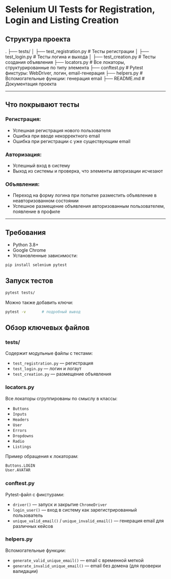 # Selenium UI Tests for Registration, Login and Listing Creation

## Структура проекта
.
├── tests/
│ ├── test_registration.py       # Тесты регистрации
│ ├── test_login.py              # Тесты логина и выхода
│ ├── test_creation.py           # Тесты создания объявления
├── locators.py                  # Все локаторы, структурированные по типу элемента
├── conftest.py                  # Pytest фикстуры: WebDriver, логин, email-генерация
├── helpers.py                   # Вспомогательные функции: генерация email
├── README.md                    # Документация проекта


---

## Что покрывают тесты

### Регистрация:
- Успешная регистрация нового пользователя
- Ошибка при вводе некорректного email
- Ошибка при регистрации с уже существующим email

### Авторизация:
- Успешный вход в систему
- Выход из системы и проверка, что элементы авторизации исчезают

### Объявления:
- Переход на форму логина при попытке разместить объявление в неавторизованном состоянии
- Успешное размещение объявления авторизованным пользователем, появление в профиле

---

## Требования

- Python 3.8+
- Google Chrome
- Установленные зависимости:

```bash
pip install selenium pytest
```

## Запуск тестов

```bash
pytest tests/
```

Можно также добавить ключи:

```bash
pytest -v       # подробный вывод
```

## Обзор ключевых файлов

### tests/

Содержит модульные файлы с тестами:

* `test_registration.py` — регистрация
* `test_login.py` — логин и логаут
* `test_creation.py` — размещение объявления

### locators.py

Все локаторы сгруппированы по смыслу в классы:

* `Buttons`
* `Inputs`
* `Headers`
* `User`
* `Errors`
* `Dropdowns`
* `Radio`
* `Listings`

Пример обращения к локаторам:

```python
Buttons.LOGIN
User.AVATAR
```

### conftest.py

Pytest-файл с фикстурами:

* `driver()` — запуск и закрытие `ChromeDriver`
* `login_user()` — вход в систему как зарегистрированный пользователь
* `unique_valid_email()` / `unique_invalid_email()` — генерация email для различных кейсов

### helpers.py

Вспомогательные функции:

* `generate_valid_unique_email()` — email с временной меткой
* `generate_invalid_unique_email()` — email без домена (для проверки валидации)